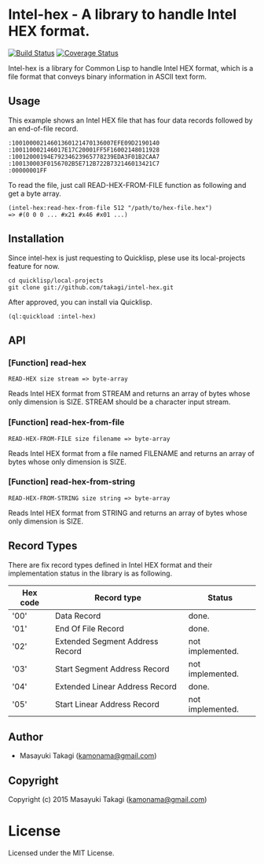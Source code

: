 # Intel-hex - A library to handle Intel HEX format.

[![Build Status](https://travis-ci.org/takagi/intel-hex.svg?branch=master)](https://travis-ci.org/takagi/intel-hex)
[![Coverage Status](https://coveralls.io/repos/takagi/intel-hex/badge.svg?branch=master)](https://coveralls.io/r/takagi/intel-hex?branch=master)

Intel-hex is a library for Common Lisp to handle Intel HEX format, which is a file format that conveys binary information in ASCII text form.

## Usage

This example shows an Intel HEX file that has four data records followed by an end-of-file record.

    :10010000214601360121470136007EFE09D2190140
    :100110002146017E17C20001FF5F16002148011928
    :10012000194E79234623965778239EDA3F01B2CAA7
    :100130003F0156702B5E712B722B732146013421C7
    :00000001FF

To read the file, just call READ-HEX-FROM-FILE function as following and get a byte array.

    (intel-hex:read-hex-from-file 512 "/path/to/hex-file.hex")
    => #(0 0 0 ... #x21 #x46 #x01 ...)

## Installation

Since intel-hex is just requesting to Quicklisp, plese use its local-projects feature for now.

    cd quicklisp/local-projects
    git clone git://github.com/takagi/intel-hex.git

After approved, you can install via Quicklisp.

    (ql:quickload :intel-hex)

## API

### [Function] read-hex

    READ-HEX size stream => byte-array

Reads Intel HEX format from STREAM and returns an array of bytes whose only dimension is SIZE. STREAM should be a character input stream.

### [Function] read-hex-from-file

    READ-HEX-FROM-FILE size filename => byte-array

Reads Intel HEX format from a file named FILENAME and returns an array of bytes whose only dimension is SIZE.

### [Function] read-hex-from-string

    READ-HEX-FROM-STRING size string => byte-array

Reads Intel HEX format from STRING and returns an array of bytes whose only dimension is SIZE.

## Record Types

There are fix record types defined in Intel HEX format and their implementation status in the library is as following.

Hex code | Record type | Status
---------|-------------|-------
'00' | Data Record | done.
'01' | End Of File Record | done.
'02' | Extended Segment Address Record | not implemented.
'03' | Start Segment Address Record | not implemented.
'04' | Extended Linear Address Record | done.
'05' | Start Linear Address Record | not implemented.

## Author

* Masayuki Takagi (kamonama@gmail.com)

## Copyright

Copyright (c) 2015 Masayuki Takagi (kamonama@gmail.com)

# License

Licensed under the MIT License.
